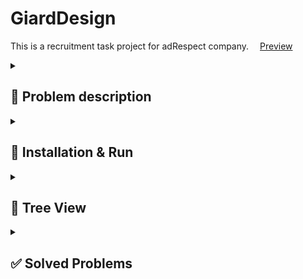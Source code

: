 

# GiardDesign

This is a recruitment task project for adRespect company. &emsp;[Preview](https://szymcode.github.io/RecruitmentTasks/)


<details><summary> <h2>  📖 Problem description  </summary>

```
Informacje:
  - Projekt powinien zostać oparty o bootstrap'a lub tailwinda,
  - Projekt powinien się składać na tablet i mobile (złóż to według swojego gustu, chociaż zwykle projektujemy widoki mobilne),
  - Projekt oprócz dokładnego odwzorowania powinien mieć w sobie trochę życia (zaproponuj jakieś ciekawe animacje),
  - Nie używaj w projekcie reacta czy innego frameworka JS - chcemy zobaczyć Twój czysty kod.


Sekcja: Intro
Informacje: 
  - Sekcja po lewej stronie, powinna trzymać się siatki,
  - Sekcja po prawej stronie powinna wyjść poza siatkę i zostać przyklejona do krawędzi ekranu,
  - Cały sekcja powinna być slajderem.
  
Sekcja: Nawigacja
Informacje:
  - Oferta powinna się rozwijać zaproponuj swoje rozwiązanie,
  - Wyszukiwarka po kliknięciu powinna się wysunąć, zaproponuj swoje rozwiązanie.
  
Sekcja: Oferta
Informacje:
  - Elementy oferty powinny być klikalne i mieć efekt hover, zaproponuj swoje rozwiązanie.
  
Sekcja: O firmie
Informacje:
  - Sekcja po lewej stornie powinna wyjść poza siatkę i zostać przyklejona do krawędzi ekranu,
  - Sekcja po prawej stronie, powinna trzymać się siatki.
  
  
Zadanie powinno zostać umieszczone na:
  - Hostingu pod publicznym adresem url,
  - Profilu github.
```


</details>


<details><summary> <h2>  🚀 Installation & Run  </summary>

• Clone this repository from giard-design branch.

```
git clone -b giard-design https://github.com/SzymCode/RecruitmentTasks.git
```

• Open index.html in your browser.

</details>

<details><summary>  <h2>  📁 Tree View  </summary>

<br/>


```bash
  GiardDesign
  ├── src
  │   ├── img
  │   │   └── { images }
  │   ├── scripts
  │   │   ├── handleCarousel.js
  │   │   ├── handleCopy.js
  │   │   ├── handleImages.js
  │   │   ├── handleMasonry.js
  │   │   ├── handleMobileMenu.js
  │   │   ├── handleScroll.js
  │   │   └── handleSearch.js    
  │   └── styles
  │       ├── style.css
  │       └── tailwind.css
  ├── .gitignore
  ├── README.md 
  ├── index.html
  ├── package-lock.json  
  ├── package.json
  └── tailwind.config.js
```

</details>

<details><summary> <h2> ✅ Solved Problems  </summary>

<h2> Informacje</h5>
  
  - [X] Na zadanie masz tydzień czasu, (15.08.2023 -> 22.08.2023) - Done: 22.08.2023,
  - [X] Projekt powinien zostać oparty o bootstrap'a lub tailwinda,
  - [X] Projekt powinien się składać na tablet i mobile (złóż to według swojego gustu),
  - [X] Projekt oprócz dokładnego odwzorowania powinien mieć w sobie trochę życia (zaproponuj jakieś ciekawe animacje),
  - [X] Nie używaj w projekcie reacta czy innego frameworka JS,
  - [X] Demo zadania pod publicznym adresem url,
  - [X] Github repo.
  <br><br>
  
<h2> Intro</h5>

  - [X] Sekcja po lewej stronie, powinna trzymać się siatki,
  - [X] Sekcja po prawej stronie powinna wyjść poza siatkę i zostać przyklejona do krawędzi ekranu,
  - [X] Cały sekcja powinna być slajderem.
  <br><br>
  
<h2> Nawigacja</h5>

  - [X] Oferta powinna się rozwijać zaproponuj swoje rozwiązanie,
  - [X] Wyszukiwarka po kliknięciu powinna się wysunąć, zaproponuj swoje rozwiązanie.
  <br><br>
  
<h2> Oferta</h5>

  - [X] Elementy oferty powinny być klikalne i mieć efekt hover, zaproponuj swoje rozwiązanie.
  <br><br>
  
<h2> O firmie</h5>

  - [X] Sekcja po lewej stornie powinna wyjść poza siatkę i zostać przyklejona do krawędzi ekranu,
  - [X] Sekcja po prawej stronie, powinna trzymać się siatki.
 <br><br>

<h2> Bonus: Footer</h5>

  - [X] Copy email and phone number onclick.
<br/>
</details>


